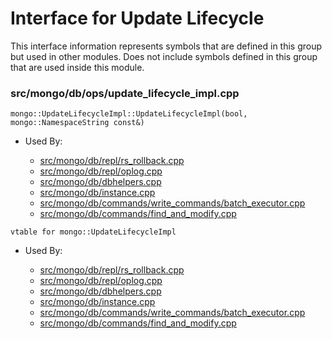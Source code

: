 
# Interface for Update Lifecycle
This interface information represents symbols that are defined in this group but used in other modules.  Does not include symbols defined in this group that are used inside this module.

### src/mongo/db/ops/update\_lifecycle\_impl.cpp

<div></div>

    mongo::UpdateLifecycleImpl::UpdateLifecycleImpl(bool, mongo::NamespaceString const&)

- Used By:

    - [src/mongo/db/repl/rs\_rollback.cpp](../../../../replication/data\_sync)
    - [src/mongo/db/repl/oplog.cpp](../../../../replication/data\_sync)
    - [src/mongo/db/dbhelpers.cpp](../../../../query\_and\_operation\_handling/client\_and\_operation\_tracking)
    - [src/mongo/db/instance.cpp](../../../../storage/storage\_layer\_structure)
    - [src/mongo/db/commands/write\_commands/batch\_executor.cpp](../../../../network/write\_commands)
    - [src/mongo/db/commands/find\_and\_modify.cpp](../../../../query\_and\_operation\_handling/database\_commands)

<div></div>

    vtable for mongo::UpdateLifecycleImpl

- Used By:

    - [src/mongo/db/repl/rs\_rollback.cpp](../../../../replication/data\_sync)
    - [src/mongo/db/repl/oplog.cpp](../../../../replication/data\_sync)
    - [src/mongo/db/dbhelpers.cpp](../../../../query\_and\_operation\_handling/client\_and\_operation\_tracking)
    - [src/mongo/db/instance.cpp](../../../../storage/storage\_layer\_structure)
    - [src/mongo/db/commands/write\_commands/batch\_executor.cpp](../../../../network/write\_commands)
    - [src/mongo/db/commands/find\_and\_modify.cpp](../../../../query\_and\_operation\_handling/database\_commands)
